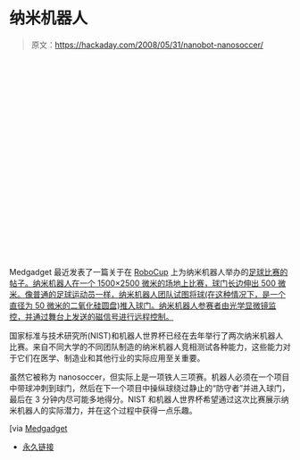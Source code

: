# 纳米机器人

> 原文：<https://hackaday.com/2008/05/31/nanobot-nanosoccer/>

<object width="425" height="373"><param name="movie" value="http://www.youtube.com/v/MQCZnwNr0ms&amp;hl=en"> <param name="wmode" value="transparent"></object> 
Medgadget 最近发表了一篇关于在 [RoboCup](http://www.robocup.org/) 上为纳米机器人举办的[足球比赛的帖子。纳米机器人在一个 1500×2500 微米的场地上比赛，球门长边伸出 500 微米。像普通的足球运动员一样，纳米机器人团队试图将球(在这种情况下，是一个直径为 50 微米的二氧化硅圆盘)推入球门。纳米机器人参赛者由光学显微镜监控，并通过舞台上发送的磁信号进行远程控制。](http://www.nist.gov/public_affairs/calmed/nanosoccer.html)

国家标准与技术研究所(NIST)和机器人世界杯已经在去年举行了两次纳米机器人比赛。来自不同大学的不同团队制造的纳米机器人竞相测试各种能力，这些能力对于它们在医学、制造业和其他行业的实际应用至关重要。

虽然它被称为 nanosoccer，但实际上是一项铁人三项赛。机器人必须在一个项目中带球冲刺到球门，然后在下一个项目中操纵球绕过静止的“防守者”并进入球门，最后在 3 分钟内尽可能多地得分。NIST 和机器人世界杯希望通过这次比赛展示纳米机器人的实际潜力，并在这个过程中获得一点乐趣。

[via [Medgadget](http://www.medgadget.com/archives/2008/05/the_official_website_of_nanobot_nanosoccer.html)

*   [永久链接](http://www.nist.gov/public_affairs/calmed/nanosoccer.html)